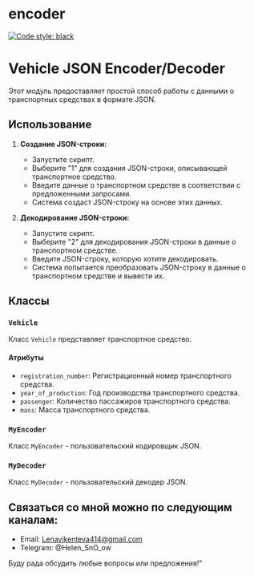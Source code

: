 # encoder

[![Code style: black](https://img.shields.io/badge/code%20style-black-000000.svg)](https://github.com/psf/black)

# Vehicle JSON Encoder/Decoder

Этот модуль предоставляет простой способ работы с данными о транспортных средствах в формате JSON. 

## Использование

1. **Создание JSON-строки:**
   - Запустите скрипт.
   - Выберите "1" для создания JSON-строки, описывающей транспортное средство.
   - Введите данные о транспортном средстве в соответствии с предложенными запросами.
   - Система создаст JSON-строку на основе этих данных.

2. **Декодирование JSON-строки:**
   - Запустите скрипт.
   - Выберите "2" для декодирования JSON-строки в данные о транспортном средстве.
   - Введите JSON-строку, которую хотите декодировать.
   - Система попытается преобразовать JSON-строку в данные о транспортном средстве и вывести их.

## Классы

### `Vehicle`

Класс `Vehicle` представляет транспортное средство.

#### Атрибуты

- `registration_number`: Регистрационный номер транспортного средства.
- `year_of_production`: Год производства транспортного средства.
- `passenger`: Количество пассажиров транспортного средства.
- `mass`: Масса транспортного средства.

### `MyEncoder`

Класс `MyEncoder` - пользовательский кодировщик JSON.

### `MyDecoder`

Класс `MyDecoder` - пользовательский декодер JSON.

## Связаться со мной можно по следующим каналам:

- Email: Lenavikenteva414@gmail.com
- Telegram: @Helen_SnO_ow


Буду рада обсудить любые вопросы или предложения!"
